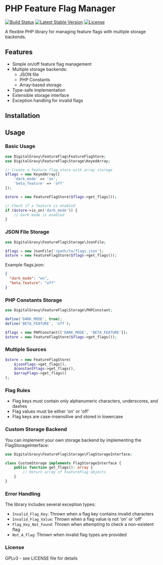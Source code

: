 # PHP Feature Flag Manager

[![Build Status](https://github.com/Digital-Gravy/feature-flag/actions/workflows/ci.yml/badge.svg)](https://github.com/digitalgravy/feature-flag/actions/workflows/ci.yml)
[![Latest Stable Version](https://poser.pugx.org/digital-gravy/feature-flag/v)](https://packagist.org/packages/digital-gravy/feature-flag)
[![License](https://poser.pugx.org/digital-gravy/feature-flag/license)](https://packagist.org/packages/digital-gravy/feature-flag)

A flexible PHP library for managing feature flags with multiple storage backends.

## Features

- Simple on/off feature flag management
- Multiple storage backends:
  - JSON file
  - PHP Constants
  - Array-based storage
- Type-safe implementation
- Extensible storage interface
- Exception handling for invalid flags

## Installation

## Usage

### Basic Usage

```php
use DigitalGravy\FeatureFlag\FeatureFlagStore;
use DigitalGravy\FeatureFlag\Storage\KeyedArray;

// Create a feature flag store with array storage
$flags = new KeyedArray([
    'dark_mode' => 'on',
    'beta_feature' => 'off'
]);

$store = new FeatureFlagStore($flags->get_flags());

// Check if a feature is enabled
if ($store->is_on('dark_mode')) {
    // Dark mode is enabled
}
```

### JSON File Storage

```php
use DigitalGravy\FeatureFlag\Storage\JsonFile;

$flags = new JsonFile('/path/to/flags.json');
$store = new FeatureFlagStore($flags->get_flags());
```

Example flags.json:

```json
{
  "dark_mode": "on",
  "beta_feature": "off"
}
```

### PHP Constants Storage

```php
use DigitalGravy\FeatureFlag\Storage\PHPConstant;

define('DARK_MODE', true);
define('BETA_FEATURE', 'off');

$flags = new PHPConstant(['DARK_MODE', 'BETA_FEATURE']);
$store = new FeatureFlagStore($flags->get_flags());
```

### Multiple Sources

```php
$store = new FeatureFlagStore(
    $jsonFlags->get_flags(),
    $constantFlags->get_flags(),
    $arrayFlags->get_flags()
);
```

### Flag Rules

- Flag keys must contain only alphanumeric characters, underscores, and dashes
- Flag values must be either 'on' or 'off'
- Flag keys are case-insensitive and stored in lowercase

### Custom Storage Backend

You can implement your own storage backend by implementing the FlagStorageInterface:

```php
use DigitalGravy\FeatureFlag\Storage\FlagStorageInterface;

class CustomStorage implements FlagStorageInterface {
    public function get_flags(): array {
        // Return array of FeatureFlag objects
    }
}
```

### Error Handling

The library includes several exception types:

- `Invalid_Flag_Key`: Thrown when a flag key contains invalid characters
- `Invalid_Flag_Value`: Thrown when a flag value is not 'on' or 'off'
- `Flag_Key_Not_Found`: Thrown when attempting to check a non-existent flag
- `Not_A_Flag`: Thrown when invalid flag types are provided

### License

GPLv3 - see LICENSE file for details
